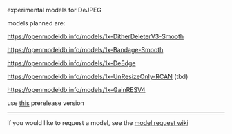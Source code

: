 experimental models for DeJPEG

models planned are:

https://openmodeldb.info/models/1x-DitherDeleterV3-Smooth

https://openmodeldb.info/models/1x-Bandage-Smooth

https://openmodeldb.info/models/1x-DeEdge

https://openmodeldb.info/models/1x-UnResizeOnly-RCAN (tbd)

https://openmodeldb.info/models/1x-GainRESV4

use [this](https://github.com/jeeneo/dejpeg/releases/tag/v2.6.0-debug) prerelease version

----

if you would like to request a model, see the [model request wiki](https://github.com/jeeneo/dejpeg/wiki/model-requests)
